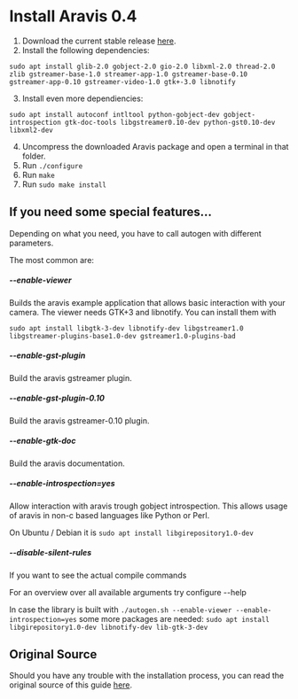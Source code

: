 # Install Aravis 0.4

1. Download the current stable release  [here](http://ftp.gnome.org/pub/GNOME/sources/aravis/0.4/).
2. Install the following dependencies:
```
sudo apt install glib-2.0 gobject-2.0 gio-2.0 libxml-2.0 thread-2.0 zlib gstreamer-base-1.0 streamer-app-1.0 gstreamer-base-0.10 gstreamer-app-0.10 gstreamer-video-1.0 gtk+-3.0 libnotify
```
3. Install even more dependiencies:
```
sudo apt install autoconf intltool python-gobject-dev gobject-introspection gtk-doc-tools libgstreamer0.10-dev python-gst0.10-dev libxml2-dev
```
4. Uncompress the downloaded Aravis package and open a terminal in that folder.
5. Run `./configure`
6. Run `make`
7. Run `sudo make install`

## If you need some special features...
Depending on what you need, you have to call autogen with different parameters.

The most common are:

##### --enable-viewer 
Builds the aravis example application that allows basic interaction with your camera. The viewer needs GTK+3 and libnotify. You can install them with

```
sudo apt install libgtk-3-dev libnotify-dev libgstreamer1.0 libgstreamer-plugins-base1.0-dev gstreamer1.0-plugins-bad
```

##### --enable-gst-plugin 
Build the aravis gstreamer plugin.

##### --enable-gst-plugin-0.10 
Build the aravis gstreamer-0.10 plugin.

##### --enable-gtk-doc 
Build the aravis documentation.

##### --enable-introspection=yes 
Allow interaction with aravis trough gobject introspection. This allows usage of aravis in non-c based languages like Python or Perl.

On Ubuntu / Debian it is `sudo apt install libgirepository1.0-dev`

##### --disable-silent-rules 
If you want to see the actual compile commands

For an overview over all available arguments try configure --help

In case the library is built with `./autogen.sh --enable-viewer --enable-introspection=yes` some more packages are needed: `sudo apt install libgirepository1.0-dev libnotify-dev lib-gtk-3-dev`

## Original Source
Should you have any trouble with the installation process, you can read the original source of this guide [here](https://github.com/TheImagingSource/tiscamera/wiki/Aravis).

